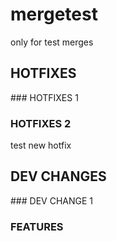 # mergetest
only for test merges

## HOTFIXES
### HOTFIXES 1
### HOTFIXES 2
test new hotfix


## DEV CHANGES
### DEV CHANGE 1

### FEATURES
